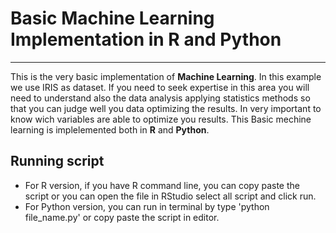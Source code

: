 # Basic Machine Learning Implementation in R and Python
------------------------------------------------------------------------------------------------------
This is the very basic implementation of **Machine Learning**. In this example we use IRIS as dataset.
If you need to seek expertise in this area you will need to understand also the data analysis applying statistics methods so that you can judge well you data optimizing the results. 
In very important to know wich variables are able to optimize you results. 
This Basic mechine learning is implelemented both in **R** and **Python**. 

## Running script

* For R version, if you have R command line, you can copy paste the script or you can open the file in RStudio select all script and click run.
* For Python version,  you can run in terminal by type 'python file_name.py' or copy paste the script in editor.




